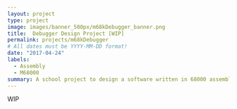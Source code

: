 ```yaml
---
layout: project
type: project
image: images/banner_500px/m68kDebugger_banner.png
title:  Debugger Design Project [WIP]
permalink: projects/m68kDebugger
# All dates must be YYYY-MM-DD format!
date: "2017-04-24"
labels:
  - Assembly
  - M68000
summary: A school project to design a software written in 68000 assembly to debug user programs
---
```


WIP